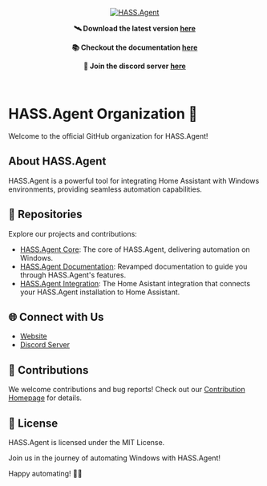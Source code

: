 <p align="center">
  <a href="https://github.com/hass-agent/HASS.Agent">
    <img src="https://github.com/hass-agent/hass-agent.github.io/blob/efe9a310444878019f9d769fa914a7843b27b018/docs/assets/images/logo/logo_256.png"  alt="HASS.Agent" class="logo" />
  </a>
</p>
<p align="center">
  <strong>
    🛰 Download the latest version  
    <a href="https://github.com/hass-agent/HASS.Agent/releases/latest/download/HASS.Agent.Installer.exe">here</a>
  </strong>
</p>
<p align="center">
  <strong>
    📚 Checkout the documentation   
    <a href="https://hass-agent.io/">here</a>
  </strong>
</p>
<p align="center">
  <strong>
    💬 Join the discord server   
    <a href="https://discord.com/invite/JfZj98xqJr">here</a>
  </strong>
</p>
<br clear="left" />

# HASS.Agent Organization 🚀

Welcome to the official GitHub organization for HASS.Agent!

## About HASS.Agent

HASS.Agent is a powerful tool for integrating Home Assistant with Windows environments, providing seamless automation capabilities.

## 📁 Repositories

Explore our projects and contributions:

- [HASS.Agent Core](https://github.com/hass-agent/hass.agent): The core of HASS.Agent, delivering automation on Windows.
- [HASS.Agent Documentation](https://github.com/hass-agent/hass.agent-documentation): Revamped documentation to guide you through HASS.Agent's features.
- [HASS.Agent Integration](https://github.com/hass-agent/HASS.Agent-Integration): The Home Asistant integration that connects your HASS.Agent installation to Home Assistant.

## 🌐 Connect with Us

- [Website](https://hass-agent.io/)
- [Discord Server](https://discord.com/invite/JfZj98xqJr)

## 🚀 Contributions

We welcome contributions and bug reports! Check out our [Contribution Homepage](https://hass-agent.io/latest/contributing/) for details.

## 📜 License

HASS.Agent is licensed under the MIT License.

Join us in the journey of automating Windows with HASS.Agent!

Happy automating! 🤖✨
